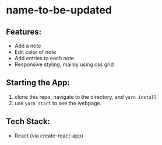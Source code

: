 # name-to-be-updated

## Features:
- Add a note
- Edit color of note
- Add entries to each note
- Responsive styling, mainly using css grid

## Starting the App:
1. clone this repo, navigate to the directory, and ```yarn install```
1. use ```yarn start``` to see the webpage.

## Tech Stack:
- React (via create-react-app)
